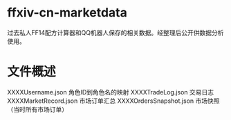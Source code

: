 # ffxiv-cn-marketdata

过去私人FF14配方计算器和QQ机器人保存的相关数据。经整理后公开供数据分析使用。

# 文件概述

XXXXUsername.json 角色ID到角色名的映射
XXXXTradeLog.json 交易日志
XXXXMarketRecord.json 市场订单汇总
XXXXOrdersSnapshot.json 市场快照（当时所有市场订单）